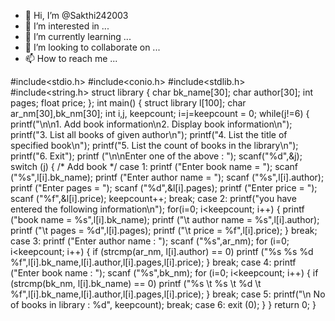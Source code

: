 - 👋 Hi, I’m @Sakthi242003
- 👀 I’m interested in ...
- 🌱 I’m currently learning ...
- 💞️ I’m looking to collaborate on ...
- 📫 How to reach me ...

<!---
Sakthi242003/Sakthi242003 is a ✨ special ✨ repository because its `README.md` (this file) appears on your GitHub profile.
You can click the Preview link to take a look at your changes.
--->
#include<stdio.h> #include<conio.h> #include<stdlib.h> #include<string.h> struct library { char bk_name[30]; char author[30]; int pages; float price; }; int main() { struct library l[100]; char ar_nm[30],bk_nm[30]; int i,j, keepcount; i=j=keepcount = 0; while(j!=6) { printf("\n\n1. Add book information\n2. Display book information\n"); printf("3. List all books of given author\n"); printf("4. List the title of specified book\n"); printf("5. List the count of books in the library\n"); printf("6. Exit"); printf ("\n\nEnter one of the above : "); scanf("%d",&j); switch (j) { /* Add book */ case 1: printf ("Enter book name = "); scanf ("%s",l[i].bk_name); printf ("Enter author name = "); scanf ("%s",l[i].author); printf ("Enter pages = "); scanf ("%d",&l[i].pages); printf ("Enter price = "); scanf ("%f",&l[i].price); keepcount++; break; case 2: printf("you have entered the following information\n"); for(i=0; i<keepcount; i++) { printf ("book name = %s",l[i].bk_name); printf ("\t author name = %s",l[i].author); printf ("\t pages = %d",l[i].pages); printf ("\t price = %f",l[i].price); } break; case 3: printf ("Enter author name : "); scanf ("%s",ar_nm); for (i=0; i<keepcount; i++) { if (strcmp(ar_nm, l[i].author) == 0) printf ("%s %s %d %f",l[i].bk_name,l[i].author,l[i].pages,l[i].price); } break; case 4: printf ("Enter book name : "); scanf ("%s",bk_nm); for (i=0; i<keepcount; i++) { if (strcmp(bk_nm, l[i].bk_name) == 0) printf ("%s \t %s \t %d \t %f",l[i].bk_name,l[i].author,l[i].pages,l[i].price); } break; case 5: printf("\n No of books in library : %d", keepcount); break; case 6: exit (0); } } return 0; }
